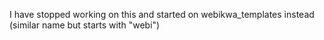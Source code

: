 I have stopped working on this and started on webikwa_templates instead (similar name but starts with "webi")
